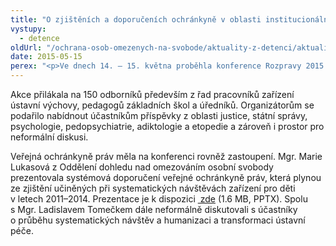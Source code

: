 ```yaml
---
title: "O zjištěních a doporučeních ochránkyně v oblasti institucionální výchovy na Rozpravách 2015"
vystupy:
  - detence
oldUrl: "/ochrana-osob-omezenych-na-svobode/aktuality-z-detenci/aktuality-z-detenci-2015/o-zjistenich-a-doporucenich-ochrankyne-v-oblasti-institucionalni-vychovy-na-rozpravach-20/"
date: 2015-05-15
perex: "<p>Ve dnech 14. – 15. května proběhla konference Rozpravy 2015 o institucionální péči a nejen o ní, současnost a perspektivy V. Letošní podtitul zněl Pedagog v centru rizikového chování.</p>"
---
```


<!-- imported from the old website -->

<p>Akce přilákala na 150 odborníků především z řad pracovníků zařízení ústavní výchovy, pedagogů základních škol a úředníků. Organizátorům se podařilo nabídnout účastníkům příspěvky z oblasti justice, státní správy, psychologie, pedopsychiatrie, adiktologie a etopedie a zároveň i prostor pro neformální diskusi. </p><p>Veřejná ochránkyně práv měla na konferenci rovněž zastoupení. Mgr. Marie Lukasová z Oddělení dohledu nad omezováním osobní svobody prezentovala systémová doporučení veřejné ochránkyně práv, která plynou ze zjištění učiněných při systematických návštěvách zařízení pro děti v letech 2011–2014. Prezentace je k dispozici <a title="Otevření do nového okna" href="/uploads-import/ochrana_osob/2015/Dite-se-spec-potrebami.pptx" target="_blank"> zde</a> (1.6 MB, PPTX). Spolu s Mgr. Ladislavem Tomečkem dále neformálně diskutovali s účastníky o průběhu systematických návštěv a humanizaci a transformaci ústavní péče.  </p>
